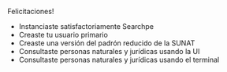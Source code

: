 Felicitaciones!

- Instanciaste satisfactoriamente Searchpe
- Creaste tu usuario primario
- Creaste una versión del padrón reducido de la SUNAT
- Consultaste personas naturales y jurídicas usando la UI
- Consultaste personas naturales y jurídicas usando el terminal
